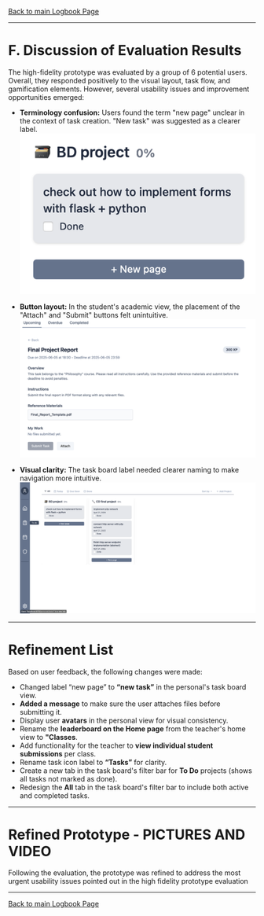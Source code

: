 [Back to main Logbook Page](../hci_logbook.md)

---

# F. Discussion of Evaluation Results

The high-fidelity prototype was evaluated by a group of 6 potential users. Overall, they responded positively to the visual layout, task flow, and gamification elements. However, several usability issues and improvement opportunities emerged:

- **Terminology confusion:** Users found the term "new page" unclear in the context of task creation. "New task" was suggested as a clearer label.
![newpage](./assets_old_prototype/newpage.png)
- **Button layout:** In the student's academic view, the placement of the "Attach" and "Submit" buttons felt unintuitive.
![submit_attach](./assets_old_prototype/submit_attach.png)

- **Visual clarity:** The task board label needed clearer naming to make navigation more intuitive.
![todo](./assets_old_prototype/todo.png)

---

# Refinement List
Based on user feedback, the following changes were made:

- Changed label “new page” to **“new task”** in the personal's task board view.
- **Added a message** to make sure the user attaches files before submitting it.
- Display user **avatars** in the personal view for visual consistency.
- Rename the **leaderboard on the Home page** from the teacher's home view to **"Classes**.
- Add functionality for the teacher to **view individual student submissions** per class.
- Rename task icon label to **“Tasks”** for clarity.
- Create a new tab in the task board's filter bar for **To Do** projects (shows all tasks not marked as done).
- Redesign the **All** tab in the task board's filter bar to include both active and completed tasks.

---

# Refined Prototype - PICTURES AND VIDEO

Following the evaluation, the prototype was refined to address the most urgent usability issues pointed out in the high fidelity prototype evaluation

---

[Back to main Logbook Page](../hci_logbook.md)
